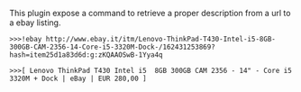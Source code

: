 This plugin expose a command to retrieve a proper description from a url to a ebay listing.

```
>>>!ebay http://www.ebay.it/itm/Lenovo-ThinkPad-T430-Intel-i5-8GB-300GB-CAM-2356-14-Core-i5-3320M-Dock-/162431253869?hash=item25d1a83d6d:g:zKQAAOSwB-1Yya4q

>>>[ Lenovo ThinkPad T430 Intel i5  8GB 300GB CAM 2356 - 14" - Core i5 3320M + Dock | eBay | EUR 280,00 ]
```
